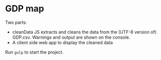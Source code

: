 # GDP map

Two parts:

 - cleanData JS extracts and cleans the data from the (UTF-8 version of) GDP.csv. Warnings and output are shown on the console.
 - A client side web app to display the cleaned data

 Run `gulp` to start the project.